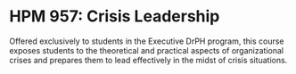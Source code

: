 # HPM 957: Crisis Leadership

Offered exclusively to students in the Executive DrPH program, this course exposes students to the theoretical and practical aspects of organizational crises and prepares them to lead effectively in the midst of crisis situations.